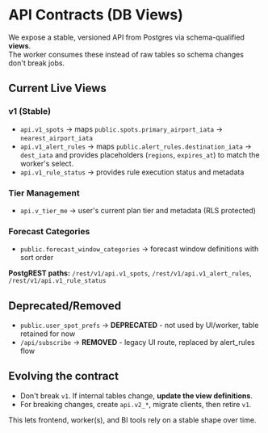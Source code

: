 # API Contracts (DB Views)

We expose a stable, versioned API from Postgres via schema-qualified **views**.  
The worker consumes these instead of raw tables so schema changes don't break jobs.

## Current Live Views

### v1 (Stable)
- `api.v1_spots` → maps `public.spots.primary_airport_iata` → `nearest_airport_iata`
- `api.v1_alert_rules` → maps `public.alert_rules.destination_iata` → `dest_iata`
  and provides placeholders (`regions`, `expires_at`) to match the worker's select.
- `api.v1_rule_status` → provides rule execution status and metadata

### Tier Management
- `api.v_tier_me` → user's current plan tier and metadata (RLS protected)

### Forecast Categories
- `public.forecast_window_categories` → forecast window definitions with sort order

**PostgREST paths:** `/rest/v1/api.v1_spots`, `/rest/v1/api.v1_alert_rules`, `/rest/v1/api.v1_rule_status`

## Deprecated/Removed

- `public.user_spot_prefs` → **DEPRECATED** - not used by UI/worker, table retained for now
- `/api/subscribe` → **REMOVED** - legacy UI route, replaced by alert_rules flow

## Evolving the contract

- Don't break `v1`. If internal tables change, **update the view definitions**.
- For breaking changes, create `api.v2_*`, migrate clients, then retire `v1`.

This lets frontend, worker(s), and BI tools rely on a stable shape over time.
